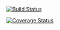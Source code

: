[![Build Status](https://travis-ci.org/atreyatata/c4cs-advHW8.png?branch=master)](https://travis-ci.org/atreyatata/c4cs-advHW8)

[![Coverage Status](https://coveralls.io/repos/github/atreyatata/c4cs-advHW8/badge.svg?branch=master)](https://coveralls.io/github/atreyatata/c4cs-advHW8?branch=master)
